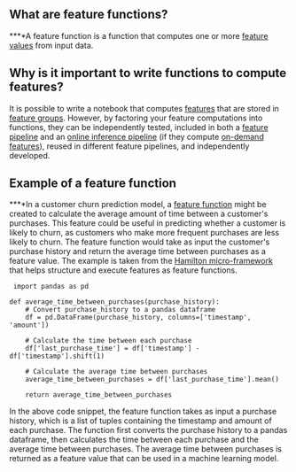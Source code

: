 **What are feature functions?**
-------------------------------

**‍**A feature function is a function that computes one or more [feature values](http://www.hopsworks.ai/dictionary/feature-value) from input data. **‍**

**Why is it important to write functions to compute features?**
---------------------------------------------------------------

It is possible to write a notebook that computes [features](https://www.hopsworks.ai/dictionary/feature) that are stored in [feature groups](https://www.hopsworks.ai/dictionary/feature-groups). However, by factoring your feature computations into functions, they can be independently tested, included in both a [feature pipeline](https://www.hopsworks.ai/dictionary/feature-pipeline) and an [online inference pipeline](https://www.hopsworks.ai/dictionary/online-inference-pipeline) (if they compute [on-demand features](https://www.hopsworks.ai/dictionary/on-demand-features)), reused in different feature pipelines, and independently developed.

**Example of a feature function**
---------------------------------

**‍**In a customer churn prediction model, a [feature function](https://www.hopsworks.ai/dictionary/feature-function) might be created to calculate the average amount of time between a customer's purchases. This feature could be useful in predicting whether a customer is likely to churn, as customers who make more frequent purchases are less likely to churn. The feature function would take as input the customer's purchase history and return the average time between purchases as a feature value. The example is taken from the [Hamilton micro-framework](https://github.com/DAGWorks-Inc/hamilton) that helps structure and execute features as feature functions.


```
 import pandas as pd

def average_time_between_purchases(purchase_history):
    # Convert purchase_history to a pandas dataframe
    df = pd.DataFrame(purchase_history, columns=['timestamp', 'amount'])
    
    # Calculate the time between each purchase
    df['last_purchase_time'] = df['timestamp'] - df['timestamp'].shift(1)
    
    # Calculate the average time between purchases
    average_time_between_purchases = df['last_purchase_time'].mean()
    
    return average_time_between_purchases

```
In the above code snippet, the feature function takes as input a purchase history, which is a list of tuples containing the timestamp and amount of each purchase. The function first converts the purchase history to a pandas dataframe, then calculates the time between each purchase and the average time between purchases. The average time between purchases is returned as a feature value that can be used in a machine learning model.


